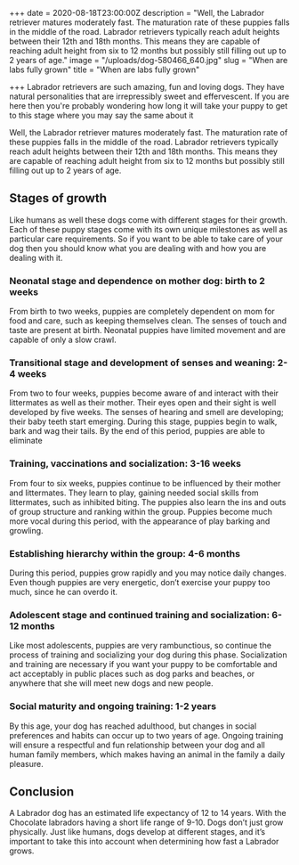 +++
date = 2020-08-18T23:00:00Z
description = "Well, the Labrador retriever matures moderately fast. The maturation rate of these puppies falls in the middle of the road. Labrador retrievers typically reach adult heights between their 12th and 18th months. This means they are capable of reaching adult height from six to 12 months but possibly still filling out up to 2 years of age."
image = "/uploads/dog-580466_640.jpg"
slug = "When are labs fully grown"
title = "When are labs fully grown"

+++
Labrador retrievers are such amazing, fun and loving dogs. They have natural personalities that are irrepressibly sweet and effervescent. If you are here then you're probably wondering how long it will take your puppy to get to this stage where you may say the same about it

Well, the Labrador retriever matures moderately fast. The maturation rate of these puppies falls in the middle of the road. Labrador retrievers typically reach adult heights between their 12th and 18th months. This means they are capable of reaching adult height from six to 12 months but possibly still filling out up to 2 years of age.

## Stages of growth

Like humans as well these dogs come with different stages for their growth. Each of these puppy stages come with its own unique milestones as well as particular care requirements. So if you want to be able to take care of your dog then you should know what you are dealing with and how you are dealing with it.

### Neonatal stage and dependence on mother dog: birth to 2 weeks

From birth to two weeks, puppies are completely dependent on mom for food and care, such as keeping themselves clean. The senses of touch and taste are present at birth. Neonatal puppies have limited movement and are capable of only a slow crawl.

### Transitional stage and development of senses and weaning: 2-4 weeks

From two to four weeks, puppies become aware of and interact with their littermates as well as their mother. Their eyes open and their sight is well developed by five weeks. The senses of hearing and smell are developing; their baby teeth start emerging. During this stage, puppies begin to walk, bark and wag their tails. By the end of this period, puppies are able to eliminate

### Training, vaccinations and socialization: 3-16 weeks

From four to six weeks, puppies continue to be influenced by their mother and littermates. They learn to play, gaining needed social skills from littermates, such as inhibited biting. The puppies also learn the ins and outs of group structure and ranking within the group. Puppies become much more vocal during this period, with the appearance of play barking and growling.

### Establishing hierarchy within the group: 4-6 months

During this period, puppies grow rapidly and you may notice daily changes. Even though puppies are very energetic, don’t exercise your puppy too much, since he can overdo it.

### Adolescent stage and continued training and socialization: 6-12 months

Like most adolescents, puppies are very rambunctious, so continue the process of training and socializing your dog during this phase. Socialization and training are necessary if you want your puppy to be comfortable and act acceptably in public places such as dog parks and beaches, or anywhere that she will meet new dogs and new people.

### Social maturity and ongoing training: 1-2 years

By this age, your dog has reached adulthood, but changes in social preferences and habits can occur up to two years of age. Ongoing training will ensure a respectful and fun relationship between your dog and all human family members, which makes having an animal in the family a daily pleasure.

## Conclusion

A Labrador dog has an estimated life expectancy of 12 to 14 years. With the Chocolate labradors having a short life range of 9-10. Dogs don’t just grow physically. Just like humans, dogs develop at different stages, and it’s important to take this into account when determining how fast a Labrador grows.